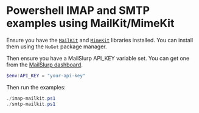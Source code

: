 # Powershell IMAP and SMTP examples using MailKit/MimeKit
Ensure you have the [`MailKit`](https://www.nuget.org/packages/MailKit/) and [`MimeKit`](https://www.nuget.org/packages/MimeKit/) libraries installed. You can install them using the `NuGet` package manager.

Then ensure you have a MailSlurp API_KEY variable set. You can get one from the [MailSlurp dashboard](https://app.mailslurp.com).

```ps1
$env:API_KEY = "your-api-key"
```

Then run the examples:

```ps1
./imap-mailkit.ps1
./smtp-mailkit.ps1
```